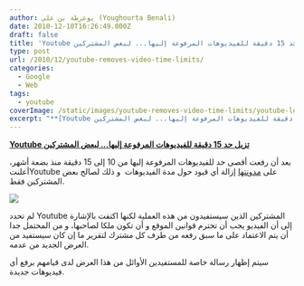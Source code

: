 ```yaml
---
author: يوغرطة بن علي (Youghourta Benali)
date: 2010-12-10T16:26:49.000Z
draft: false
title: 'Youtube تزيل حد 15 دقيقة للفيديوهات المرفوعة إليها... لبعض المشتركين '
type: post
url: /2010/12/youtube-removes-video-time-limits/
categories:
  - Google
  - Web
tags:
  - youtube
coverImage: /static/images/youtube-removes-video-time-limits/youtube-logo-300x212.jpg
excerpt: "**[Youtube تزيل حد 15 دقيقة للفيديوهات المرفوعة إليها... لبعض المشتركين](https://www.it-scoop.com/2010/12/youtube-removes-video-time-limits)**\n\nبعد أن رفعت أقصى حد للفيديوهات المرفوعة إليها من 10 إلى 15 دقيقة منذ بضعة أشهر، أعلنتYoutube على [مدونتها](http://youtube-global.blogspot.com/2010/12/up-up-and-away-long-videos-for-more.html) إزالة أي قيود حول مدة الفيديوهات \_و ذلك لصالح بعض المشتركين فقط.\n\n\n\nلم"
---
```

**[Youtube تزيل حد 15 دقيقة للفيديوهات المرفوعة إليها... لبعض المشتركين](https://www.it-scoop.com/2010/12/youtube-removes-video-time-limits)**

بعد أن رفعت أقصى حد للفيديوهات المرفوعة إليها من 10 إلى 15 دقيقة منذ بضعة أشهر، أعلنتYoutube على [مدونتها](http://youtube-global.blogspot.com/2010/12/up-up-and-away-long-videos-for-more.html) إزالة أي قيود حول مدة الفيديوهات  و ذلك لصالح بعض المشتركين فقط.

![](/static/images/youtube-removes-video-time-limits/youtube-logo-300x212.jpg)

لم تحدد Youtube المشتركين الذين سيستفيدون من هذه العملية لكنها اكتفت بالإشارة إلى أن الفيديو يجب أن تحترم قوانين الموقع و أن تكون ملكا لصاحبها، و من المحتمل جدا أن يتم الاعتماد على ما سبق رفعه من طرف كل مشترك لتقرير ما إن كان سيستفيد من العرض الجديد من عدمه.

سيتم إظهار رسالة خاصة للمستفيدين الأوائل من هذا العرض لدى قيامهم برفع أي فيديوهات جديدة.
